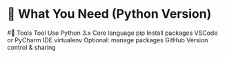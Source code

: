 # 🧰 What You Need (Python Version)
#🔧 Tools
Tool	                                             Use
Python 3.x                                        Core language
pip                                               Install packages
VSCode or PyCharm                                 IDE
virtualenv                                        Optional: manage packages
GitHub                                            Version control & sharing
